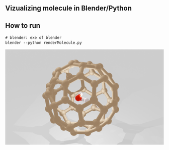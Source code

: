 ## Vizualizing molecule in Blender/Python 

## How to run
```
# blender: exe of blender
blender --python renderMolecule.py 
```

![](buky.jpg)


